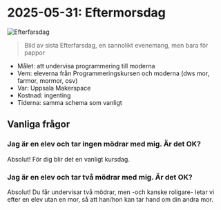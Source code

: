 # 2025-05-31: Eftermorsdag

![Efterfarsdag](IMG_20221119_112002.jpg)

> Bild av sista Efterfarsdag, en sannolikt evenemang, men bara för pappor

- Målet: att undervisa programmering till moderna 
- Vem: eleverna från Programmeringskursen och moderna (dws mor, farmor, mormor, osv)
- Var: Uppsala Makerspace
- Kostnad: ingenting
- Tiderna: samma schema som vanligt

## Vanliga frågor

### Jag är en elev och tar ingen mödrar med mig. Är det OK?

Absolut! För dig blir det en vanligt kursdag.

### Jag är en elev och tar två mödrar med mig. Är det OK?

Absolut! Du får undervisar två mödrar, men -och kanske roligare-
letar vi efter en elev utan en mor, så att han/hon kan tar hand om din
andra mor.
